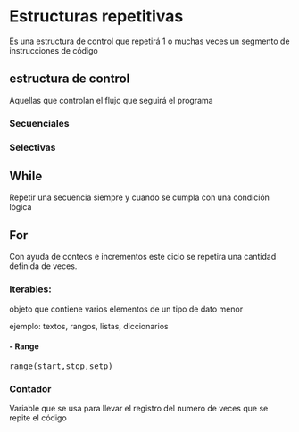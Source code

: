 # Estructuras repetitivas
Es una estructura de control que repetirá 1 o muchas veces un segmento de instrucciones de código
## estructura de control
Aquellas que controlan el flujo que seguirá el programa

### Secuenciales
### Selectivas

## While
Repetir una secuencia siempre y cuando se cumpla con una condición lógica
## For
Con ayuda de conteos e incrementos este ciclo se repetira una cantidad definida de veces.

### Iterables:
objeto que contiene varios elementos de un tipo de dato menor

ejemplo: textos, rangos, listas, diccionarios
#### - Range
<kbd>range(start,stop,setp)<kbd>

### Contador 
Variable que se usa para llevar el registro del numero de veces que se repite el código